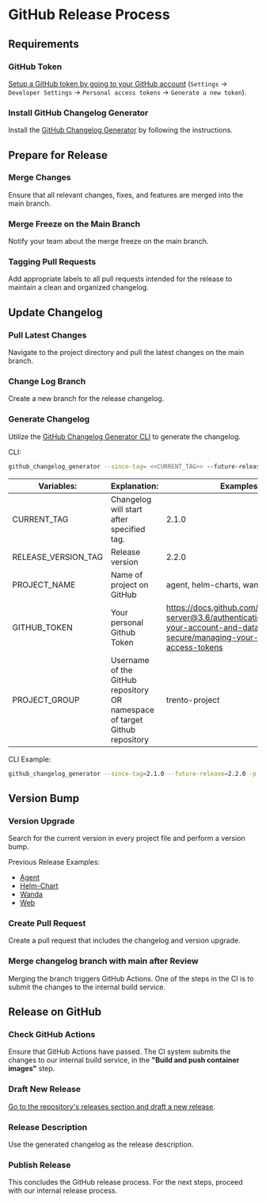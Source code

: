 # GitHub Release Process

## Requirements

### GitHub Token

[Setup a GitHub token by going to your GitHub account](https://docs.github.com/en/enterprise-server@3.6/authentication/keeping-your-account-and-data-secure/managing-your-personal-access-tokens) (`Settings` -> `Developer Settings` -> `Personal access tokens` -> `Generate a new token`).

### Install GitHub Changelog Generator

Install the [GitHub Changelog Generator](https://github.com/github-changelog-generator/github-changelog-generator) by following the instructions.

## Prepare for Release

### Merge Changes

Ensure that all relevant changes, fixes, and features are merged into the main branch.

### Merge Freeze on the Main Branch

Notify your team about the merge freeze on the main branch.

### Tagging Pull Requests

Add appropriate labels to all pull requests intended for the release to maintain a clean and organized changelog.

## Update Changelog

### Pull Latest Changes

Navigate to the project directory and pull the latest changes on the main branch.

### Change Log Branch

Create a new branch for the release changelog.

### Generate Changelog

Utilize the [GitHub Changelog Generator CLI](https://github.com/github-changelog-generator/github-changelog-generator) to generate the changelog.

CLI:

```bash
github_changelog_generator --since-tag= <<CURRENT_TAG>> --future-release= <<RELEASE_VERSION_TAG>> -t <<GITHUB_TOKEN>> -p <<PROJECT_NAME>> -u <<PROJECT_GROUP>> --base CHANGELOG.md
```

| Variables:          | Explanation:                                                               | Examples:                                                                                                                                 |
| ------------------- | -------------------------------------------------------------------------- | ----------------------------------------------------------------------------------------------------------------------------------------- |
| CURRENT_TAG         | Changelog will start after specified tag.                                  | 2.1.0                                                                                                                                     |
| RELEASE_VERSION_TAG | Release version                                                            | 2.2.0                                                                                                                                     |
| PROJECT_NAME        | Name of project on GitHub                                                  | agent, helm-charts, wanda or web                                                                                                          |
| GITHUB_TOKEN        | Your personal Github Token                                                 | https://docs.github.com/en/enterprise-server@3.6/authentication/keeping-your-account-and-data-secure/managing-your-personal-access-tokens |
| PROJECT_GROUP       | Username of the GitHub repository OR namespace of target Github repository | trento-project                                                                                                                            |

CLI Example:

```bash
github_changelog_generator --since-tag=2.1.0 --future-release=2.2.0 -p agent -t <<GITHUB_TOKEN>> -u trento-project --base CHANGELOG.md
```

## Version Bump

### Version Upgrade

Search for the current version in every project file and perform a version bump.

Previous Release Examples:

- [Agent](https://github.com/trento-project/agent/pull/296)
- [Helm-Chart](https://github.com/trento-project/helm-charts/pull/82)
- [Wanda](https://github.com/trento-project/wanda/pull/341)
- [Web](https://github.com/trento-project/web/pull/1996)

### Create Pull Request

Create a pull request that includes the changelog and version upgrade.

### Merge changelog branch with main after Review

Merging the branch triggers GitHub Actions. One of the steps in the CI is to submit the changes to the internal build service.

## Release on GitHub

### Check GitHub Actions

Ensure that GitHub Actions have passed. The CI system submits the changes to our internal build service, in the **"Build and push container images"** step.

### Draft New Release

[Go to the repository's releases section and draft a new release](https://docs.github.com/en/repositories/releasing-projects-on-github/managing-releases-in-a-repository).

### Release Description

Use the generated changelog as the release description.

### Publish Release

This concludes the GitHub release process. For the next steps, proceed with our internal release process.
